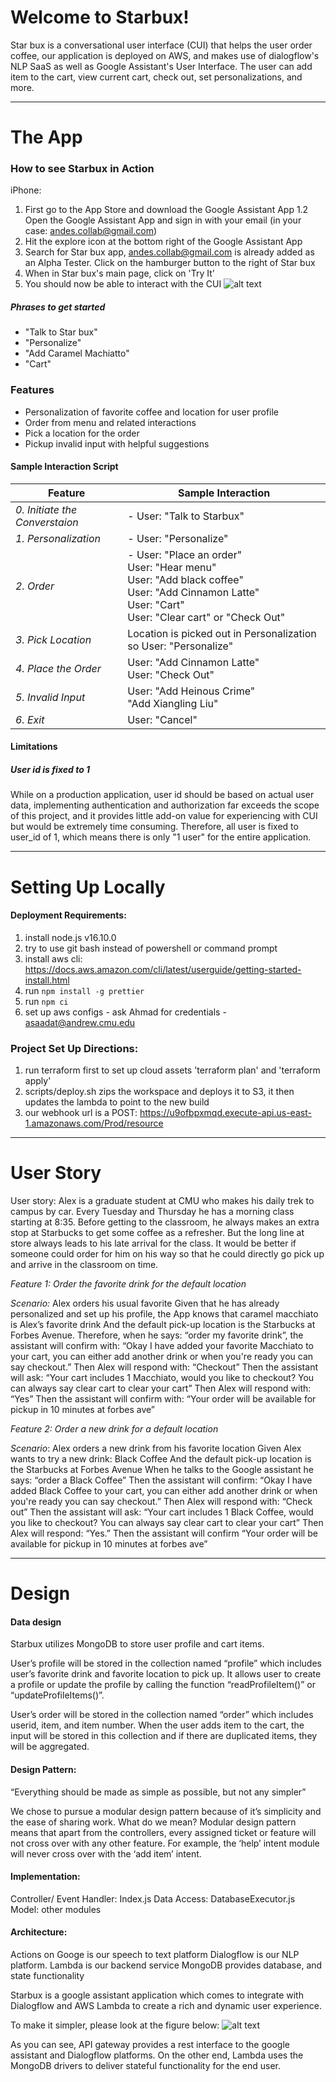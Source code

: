 # Welcome to Starbux!
Star bux is a conversational user interface (CUI) that helps the user order coffee, our application is deployed on AWS, and makes use of dialogflow's NLP SaaS as well as Google Assistant's User Interface. The user can add item to the cart, view current cart, check out, set personalizations, and more. 

------------------------------
# The App

### How to see Starbux in Action
iPhone: 
1. First go to the App Store and download the Google Assistant App
1.2 Open the Google Assistant App and sign in with your email (in your case: andes.collab@gmail.com)
2. Hit the explore icon at the bottom right of the Google Assistant App
3. Search for Star bux app, andes.collab@gmail.com is already added as an Alpha Tester. Click on the hamburger button to the right of Star bux
4. When in Star bux's main page, click on 'Try It'
5. You should now be able to interact with the CUI
![alt text](https://ecomm-starbux-artifact-bucket.s3.amazonaws.com/instructions.png)

##### Phrases to get started 
- "Talk to Star bux"
- "Personalize"
- "Add Caramel Machiatto"
- "Cart"

### Features
- Personalization of favorite coffee and location for user profile
- Order from menu and related interactions
- Pick a location for the order
- Pickup invalid input with helpful suggestions


#### Sample Interaction Script

|Feature|Sample Interaction|
|---|---|
|*0. Initiate the Converstaion*|- User: "Talk to Starbux"|
|*1. Personalization*|- User: "Personalize"|
|*2. Order*|  - User: "Place an order"<br />User: "Hear menu"<br />User: "Add black coffee"<br />User: "Add Cinnamon Latte"<br />User: "Cart"<br />User: "Clear cart" or "Check Out" |
|*3. Pick Location*|Location is picked out in Personalization so User: "Personalize"|
|*4. Place the Order*|User: "Add Cinnamon Latte"<br />User: "Check Out"|
|*5. Invalid Input*|User: "Add Heinous Crime"<br />"Add Xiangling Liu"|
|*6. Exit*| User: "Cancel"|

#### Limitations
##### User id is fixed to 1
While on a production application, user id should be based on actual user data, implementing authentication and authorization far exceeds the scope of this project, and it provides little add-on value for experiencing with CUI but would be extremely time consuming. Therefore, all user is fixed to user_id of 1, which means there is only "1 user" for the entire application.

-----------------------------

# Setting Up Locally

#### Deployment Requirements:
1. install node.js v16.10.0
2. try to use git bash instead of powershell or command prompt
3. install aws cli: https://docs.aws.amazon.com/cli/latest/userguide/getting-started-install.html
4. run `npm install -g prettier`
5. run `npm ci`
6. set up aws configs - ask Ahmad for credentials - asaadat@andrew.cmu.edu

### Project Set Up Directions:
1. run terraform first to set up cloud assets 'terraform plan' and 'terraform apply'
2. scripts/deploy.sh zips the workspace and deploys it to S3, it then updates the lambda to point to the new build
3. our webhook url is a POST: https://u9ofbpxmqd.execute-api.us-east-1.amazonaws.com/Prod/resource

---------------------------

# User Story

User story: Alex is a graduate student at CMU who makes his daily trek to campus by car. Every Tuesday and Thursday he has a morning class starting at 8:35. Before getting to the classroom, he always makes an extra stop at Starbucks to get some coffee as a refresher. But the long line at store always leads to his late arrival for the class. It would be better if someone could order for him on his way so that he could directly go pick up and arrive in the classroom on time. 

*Feature 1: Order the favorite drink for the default location*

*Scenario:* Alex orders his usual favorite
Given that he has already personalized and set up his profile, the App knows that caramel macchiato is Alex’s favorite drink And the default pick-up location is the Starbucks at Forbes Avenue.
Therefore, when he says: “order my favorite drink”, 
the assistant will confirm with: “Okay I have added your favorite Macchiato to your cart, you can either add another drink or when you're ready you can say checkout.”
Then Alex will respond with: “Checkout”
Then the assistant will ask: “Your cart includes 1 Macchiato, would you like to checkout? You can always say clear cart to clear your cart”
Then Alex will respond with: “Yes”
Then the assistant will confirm with:  “Your order will be available for pickup in 10 minutes at forbes ave”

*Feature 2: Order a new drink for a default location*

*Scenario*: Alex orders a new drink from his favorite location
Given Alex wants to try a new drink: Black Coffee
And the default pick-up location is the Starbucks at Forbes Avenue
When he talks to the Google assistant he says: “order a Black Coffee”
Then the assistant will confirm: “Okay I have added Black Coffee to your cart, you can either add another drink or when you're ready you can say checkout.”
Then Alex will respond with: “Check out”
Then the assistant will ask: “Your cart includes 1 Black Coffee, would you like to checkout? You can always say clear cart to clear your cart”
Then Alex will respond: “Yes.”
Then the assistant will confirm “Your order will be available for pickup in 10 minutes at forbes ave”

--------------------------------------------
# Design

#### Data design
Starbux utilizes MongoDB to store user profile and cart items.

User’s profile will be stored in the collection named “profile” which includes user’s favorite drink and favorite location to pick up. It allows user to create a profile or update the profile by calling the function “readProfileItem()” or “updateProfileItems()”.

User’s order will be stored in the collection named “order” which includes userid, item, and item number. When the user adds item to the cart, the input will be stored in this collection and if there are duplicated items, they will be aggregated.

#### Design Pattern:

“Everything should be made as simple as possible, but not any simpler” 

We chose to pursue a modular design pattern because of it’s simplicity and the ease of sharing work. What do we mean? Modular design pattern means that apart from the controllers, every assigned ticket or feature will not cross over with any other feature. For example, the ‘help’ intent module will never cross over with the ‘add item’ intent.

#### Implementation:

Controller/ Event Handler: Index.js
Data Access: DatabaseExecutor.js
Model: other modules
 
#### Architecture:

Actions on Googe is our speech to text platform
Dialogflow is our NLP platform. 
Lambda is our backend service
MongoDB provides database, and state functionality

Starbux is a google assistant application which comes to integrate with Dialogflow and AWS Lambda to create a rich and dynamic user experience. 

To make it simpler, please look at the figure below:
![alt text](https://ecomm-starbux-artifact-bucket.s3.amazonaws.com/Screen+Shot+2022-12-16+at+9.44.20+PM.png)

As you can see, API gateway provides a rest interface to the google assistant and Dialogflow platforms. On the other end, Lambda uses the MongoDB drivers to deliver stateful functionality for the end user.
